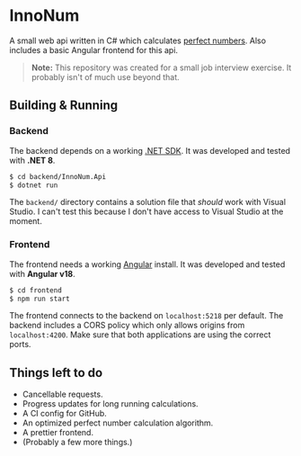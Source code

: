 # InnoNum

A small web api written in C# which calculates
[perfect numbers](https://w.wiki/BaPy).
Also includes a basic Angular frontend for this api.

> **Note:** This repository was created for a small job
> interview exercise.  It probably isn't of much use
> beyond that.

## Building & Running

### Backend

The backend depends on a working
[.NET SDK](https://dotnet.microsoft.com).
It was developed and tested with **.NET 8**.

```sh
$ cd backend/InnoNum.Api
$ dotnet run
```

The `backend/` directory contains a solution file
that *should* work with Visual Studio.
I can't test this because I don't have access
to Visual Studio at the moment.

### Frontend

The frontend needs a working
[Angular](https://angular.dev)
install.  It was developed and tested with
**Angular v18**.

```sh
$ cd frontend
$ npm run start
```

The frontend connects to the backend on
`localhost:5218` per default.  The backend
includes a CORS policy which only allows
origins from `localhost:4200`.
Make sure that both applications are using
the correct ports.

## Things left to do

* Cancellable requests.
* Progress updates for long running calculations.
* A CI config for GitHub.
* An optimized perfect number calculation algorithm.
* A prettier frontend.
* (Probably a few more things.)

